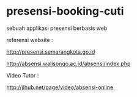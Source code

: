 # presensi-booking-cuti
sebuah applikasi presensi berbasis web

referensi website :

http://presensi.semarangkota.go.id

http://absensi.walisongo.ac.id/absensi/index.php

Video Tutor :

http://jihub.net/page/video/absensi-online
